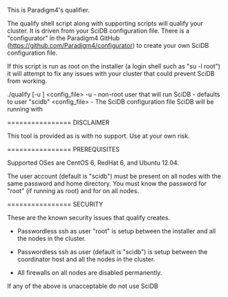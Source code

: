 This is Paradigm4's qualifier.

The qualify shell script along with supporting scripts will qualify your cluster.
It is driven from your SciDB configuration file.
There is a "configurator" in the Paradigm4 GitHub (https://github.com/Paradigm4/configurator)
to create your own SciDB configuration file.

If this script is run as root on the installer (a login shell such as "su -l root")
it will attempt to fix any issues with your cluster that could prevent SciDB from working.

./qualify [-u <username>] <config_file>
  -u <username>
                - non-root user that will run SciDB
                - defaults to user "scidb"
  <config_file> - The SciDB configuration file SciDB will be running with

================
DISCLAIMER

This tool is provided as is with no support.
Use at your own risk.

================
PREREQUISITES

Supported OSes are CentOS 6, RedHat 6, and Ubuntu 12.04.

The user account <username> (default is "scidb") must be present on all nodes with the same password and home directory.
You must know the password for "root" (if running as root) and for <username> on all nodes.

================
SECURITY

These are the known security issues that qualify creates.

* Passwordless ssh as user "root" is setup between the installer and all the nodes in the cluster.

* Passwordless ssh as user <username> (default is "scidb") is setup between the coordinator host and all the nodes in the cluster.

* All firewalls on all nodes are disabled permanently.

If any of the above is unacceptable do not use SciDB
